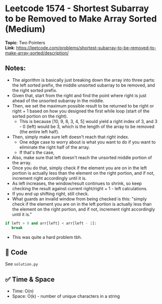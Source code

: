 # Leetcode 1574 - Shortest Subarray to be Removed to Make Array Sorted (Medium)

**Topic**: Two Pointers  
**Link**: https://leetcode.com/problems/shortest-subarray-to-be-removed-to-make-array-sorted/description/

## Notes: 
 - The algorithm is basically just breaking down the array into three parts: the left sorted prefix, the middle unsorted subarray to be removed, and the right sorted prefix. 
 - Given that, start from the right and find the point where right is just ahead of the unsorted subarray in the middle. 
 - Then, we set the maximum possible result to be returned to be right or right + 1 based on how you designed the first while loop (start of the sorted portion on the right). 
    - This is because [10, 9, 8, 3, 4, 5] would yield a right index of 3, and 3 - 0 (left) would be 3, which is the length of the array to be removed (the entire left half). 
 - Then, simply make sure left doesn't reach that right index. 
    - One edge case to worry about is what you want to do if you want to eliminate the right half of the array. 
    - If that's the case, 
 - Also, make sure that left doesn't reach the unsorted middle portion of the array. 
 - Once you do that, simply check if the element you are on in the left portion is actually less than the element on the right portion, and if not, increment right accordingly until it is. 
 - As left increases, the window/result continues to shrink, so keep checking the result against current right/right + 1 - left calculations. 
 - If you end up shifting right, still check. 
 - What guards an invalid window from being checked is this: "simply check if the element you are on in the left portion is actually less than the element on the right portion, and if not, increment right accordingly until it is."
 ```python
 if left > 0 and arr[left] < arr[left - 1]:
    break
 ```
 - This was quite a hard problem tbh. 


## 🧪 Code
See `solution.py`

## ✅ Time & Space
- Time: O(n)
- Space: O(k) - number of unique characters in a string